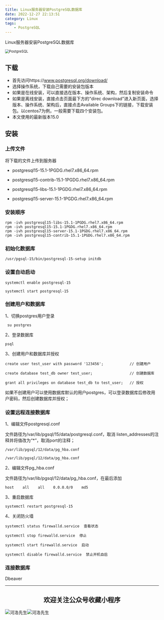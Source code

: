 ```yaml
---
title: Linux服务器安装PostgreSQL数据库
date: 2022-12-27 22:13:51
category: Linux
tags: 
    - PostgreSQL
---
```


Linux服务器安装PostgreSQL数据库

<img src="https://weaoe.com/hexo/img/2022102900.png" alt="PostgreSQL" style="zoom: 80%;" />

## 下载

- 首先访问https://www.postgresql.org/download/
- 选择操作系统，下载自己需要的安装包版本
- 如果是在线安装，可以直接选在版本、操作系统、架构，然后复制安装命令
- 如果是离线安装，直接点击页面最下方的“direc download”进入新页面，选择版本、操作系统、架构后，直接点击Available Groups下的链接，下载安装包。以centos7为例，一般需要下载四个安装包。
- 本文使用的最新版本15.0

## 安装

### 上传文件

将下载的文件上传到服务器

- postgresql15-15.1-1PGDG.rhel7.x86_64.rpm

- postgresql15-contrib-15.1-1PGDG.rhel7.x86_64.rpm

- postgresql15-libs-15.1-1PGDG.rhel7.x86_64.rpm

- postgresql15-server-15.1-1PGDG.rhel7.x86_64.rpm

### 安装顺序

```
rpm -ivh postgresql15-libs-15.1-1PGDG.rhel7.x86_64.rpm
rpm -ivh postgresql15-15.1-1PGDG.rhel7.x86_64.rpm
rpm -ivh postgresql15-server-15.1-1PGDG.rhel7.x86_64.rpm
rpm -ivh postgresql15-contrib-15.1-1PGDG.rhel7.x86_64.rpm
```

### 初始化数据库

`/usr/pgsql-15/bin/postgresql-15-setup initdb`

### 设置自动启动

`systemctl enable postgresql-15`

`systemctl start postgresql-15`

### 创建用户和数据库

1、切换postgres用户登录

` su postgres`

2、登录数据库

`psql`

3、创建用户和数据库并授权

`create user test_user with password '123456';            // 创建用户`

`create database test_db owner test_user;                 // 创建数据库`

`grant all privileges on database test_db to test_user;   // 授权`

如果不创建用户可以使用数据库默认的用户postgres，可以登录数据库后修改用户密码，然后创建数据库并授权；

### 设置远程连接数据库

1、编辑文件postgresql.conf

文件路径为/var/lib/pgsql/15/data/postgresql.conf，取消 listen_addresses的注释并将值改为“*”，取消port的注释；

`/var/lib/pgsql/12/data/pg_hba.conf`

`/var/lib/pgsql/12/data/pg_hba.conf`

2、编辑文件pg_hba.conf

文件路径为/var/lib/pgsql/12/data/pg_hba.conf，在最后添加

`host    all    all    0.0.0.0/0    md5 `

3、重启数据库

`systemctl restart postgresql-15`

4、关闭防火墙

`systemctl status firewalld.service  查看状态`

`systemctl stop firewalld.service  停止`

`systemctl start firewalld.service  启动`

`systemctl disable firewalld.service  禁止开机自启`

### 连接数据库

Dbeaver

---

## <center>欢迎关注公众号收藏小程序</center>

![河洛先生](https://s2.loli.net/2022/06/23/bYdtKDC2U5J7iWr.jpg)![河洛先生](https://s2.loli.net/2022/06/23/PlUgz5KSHm7OBke.jpg)
